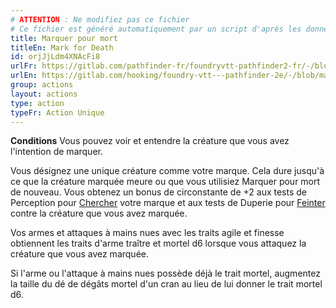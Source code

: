 ```yaml
---
# ATTENTION : Ne modifiez pas ce fichier
# Ce fichier est généré automatiquement par un script d'après les données du module Foundry VTT officiel et de sa traduction
title: Marquer pour mort
titleEn: Mark for Death
id: orjJjLdm4XNAcFi8
urlFr: https://gitlab.com/pathfinder-fr/foundryvtt-pathfinder2-fr/-/blob/master/data/actions/orjJjLdm4XNAcFi8.htm
urlEn: https://gitlab.com/hooking/foundry-vtt---pathfinder-2e/-/blob/master/packs/data/actions.db/mark-for-death.json
group: actions
layout: actions
type: action
typeFr: Action Unique
---
```

**Conditions** Vous pouvez voir et entendre la créature que vous avez l'intention de marquer.

Vous désignez une unique créature comme votre marque. Cela dure jusqu'à ce que la créature marquée meure ou que vous utilisiez Marquer pour mort de nouveau. Vous obtenez un bonus de circonstante de +2 aux tests de Perception pour [Chercher](chercher.md) votre marque et aux tests de Duperie pour [Feinter](feinter.md) contre la créature que vous avez marquée.

Vos armes et attaques à mains nues avec les traits agile et finesse obtiennent les traits d'arme traître et mortel d6 lorsque vous attaquez la créature que vous avez marquée.

Si l'arme ou l'attaque à mains nues possède déjà le trait mortel, augmentez la taille du dé de dégâts mortel d'un cran au lieu de lui donner le trait mortel d6.
